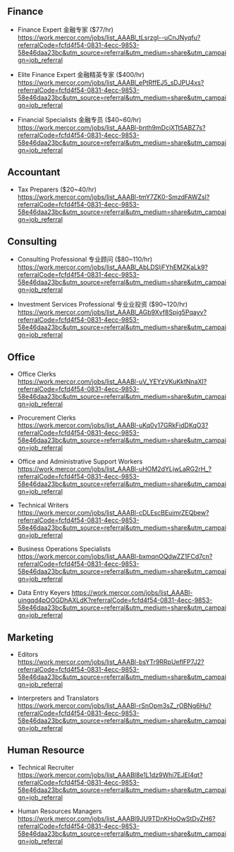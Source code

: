 ## Finance

* Finance Expert 金融专家 ($77/hr)  
https://work.mercor.com/jobs/list_AAABl_tLsrzgl--uCnJNyqfu?referralCode=fcfd4f54-0831-4ecc-9853-58e46daa23bc&utm_source=referral&utm_medium=share&utm_campaign=job_referral

* Elite Finance Expert 金融精英专家 ($400/hr)  
https://work.mercor.com/jobs/list_AAABl_ePtRffEJ5_sDJPU4xs?referralCode=fcfd4f54-0831-4ecc-9853-58e46daa23bc&utm_source=referral&utm_medium=share&utm_campaign=job_referral

* Financial Specialists 金融专员 ($40~60/hr)  
https://work.mercor.com/jobs/list_AAABl-bnth9mDcjXTt5ABZ7s?referralCode=fcfd4f54-0831-4ecc-9853-58e46daa23bc&utm_source=referral&utm_medium=share&utm_campaign=job_referral

## Accountant

* Tax Preparers ($20~40/hr)  
https://work.mercor.com/jobs/list_AAABl-tmY7ZK0-SmzdFAWZsl?referralCode=fcfd4f54-0831-4ecc-9853-58e46daa23bc&utm_source=referral&utm_medium=share&utm_campaign=job_referral

## Consulting 

* Consulting Professional 专业顾问 ($80~110/hr)  
https://work.mercor.com/jobs/list_AAABl_AbLDSljFYhEMZKaLk9?referralCode=fcfd4f54-0831-4ecc-9853-58e46daa23bc&utm_source=referral&utm_medium=share&utm_campaign=job_referral

* Investment Services Professional 专业业投资 ($90~120/hr)  
https://work.mercor.com/jobs/list_AAABl_AGb9Xvf8Spjg5Pqayv?referralCode=fcfd4f54-0831-4ecc-9853-58e46daa23bc&utm_source=referral&utm_medium=share&utm_campaign=job_referral

## Office

* Office Clerks  
https://work.mercor.com/jobs/list_AAABl-uV_YEYzVKuKktNnaXI?referralCode=fcfd4f54-0831-4ecc-9853-58e46daa23bc&utm_source=referral&utm_medium=share&utm_campaign=job_referral

* Procurement Clerks  
https://work.mercor.com/jobs/list_AAABl-uKq0y17GRkFidDKqO3?referralCode=fcfd4f54-0831-4ecc-9853-58e46daa23bc&utm_source=referral&utm_medium=share&utm_campaign=job_referral

* Office and Administrative Support Workers  
https://work.mercor.com/jobs/list_AAABl-uHOM2dYLjwLaRG2rH_?referralCode=fcfd4f54-0831-4ecc-9853-58e46daa23bc&utm_source=referral&utm_medium=share&utm_campaign=job_referral

* Technical Writers  
https://work.mercor.com/jobs/list_AAABl-cDLEscBEuimrZEQbew?referralCode=fcfd4f54-0831-4ecc-9853-58e46daa23bc&utm_source=referral&utm_medium=share&utm_campaign=job_referral

* Business Operations Specialists
https://work.mercor.com/jobs/list_AAABl-bxmqnOQdwZZ1FCd7cn?referralCode=fcfd4f54-0831-4ecc-9853-58e46daa23bc&utm_source=referral&utm_medium=share&utm_campaign=job_referral

* Data Entry Keyers 
https://work.mercor.com/jobs/list_AAABl-uingqd4pOOGDhAXLdK?referralCode=fcfd4f54-0831-4ecc-9853-58e46daa23bc&utm_source=referral&utm_medium=share&utm_campaign=job_referral

## Marketing

* Editors  
https://work.mercor.com/jobs/list_AAABl-bsYTr9RRpUeflFP7J2?referralCode=fcfd4f54-0831-4ecc-9853-58e46daa23bc&utm_source=referral&utm_medium=share&utm_campaign=job_referral

* Interpreters and Translators  
https://work.mercor.com/jobs/list_AAABl-rSnOpm3sZ_rOBNg6Hu?referralCode=fcfd4f54-0831-4ecc-9853-58e46daa23bc&utm_source=referral&utm_medium=share&utm_campaign=job_referral

## Human Resource

* Technical Recruiter  
https://work.mercor.com/jobs/list_AAABl8e1L1dz9Whi7EJEI4qt?referralCode=fcfd4f54-0831-4ecc-9853-58e46daa23bc&utm_source=referral&utm_medium=share&utm_campaign=job_referral

* Human Resources Managers  
https://work.mercor.com/jobs/list_AAABl9JU9TDnKHoOwStDvZH6?referralCode=fcfd4f54-0831-4ecc-9853-58e46daa23bc&utm_source=referral&utm_medium=share&utm_campaign=job_referral


